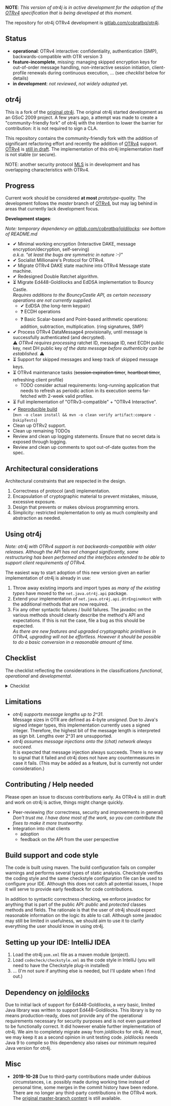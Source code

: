 **NOTE**: *This version of otr4j is in active development for the adoption of the [OTRv4][OTRv4] specification that is being developed at this moment.*

The repository for otr4j OTRv4 development is [gitlab.com/cobratbq/otr4j](https://gitlab.com/cobratbq/otr4j).

## Status

- __operational__: OTRv4 interactive: confidentiality, authentication (SMP),  backwards-compatible with OTR version 3
- __feature-incomplete__, missing: managing skipped encryption keys for out-of-order message handling, non-interactive session initiation, client-profile renewals during continuous execution, … (see _checklist_ below for details)
- __in development__: _not reviewed_, _not widely adopted_ yet.

## otr4j

This is a fork of the [original otr4j](https://github.com/jitsi/otr4j). The original otr4j started development as an GSoC 2009 project. A few years ago, a attempt was made to create a "community-friendly fork" of otr4j with the intention to lower the barrier for contribution: it is not required to sign a CLA.

This repository contains the community-friendly fork with the addition of significant refactoring effort and recently the addition of [OTRv4][OTRv4] support. [OTRv4][OTRv4] is [still in draft](<https://github.com/otrv4/otrv4/issues/230> "Checking status as there has been a long communication silence ..."). The implementation of this otr4j implementation itself is not stable (or secure).

NOTE: another security protocol [MLS] is in development and has overlapping characteristics with OTRv4.

## Progress

Current work should be considered __at most__ _prototype-quality._ The development follows the _master_ branch of [OTRv4], but may lag behind in areas that currently lack development focus.

__Development stages__:

_Note: temporary dependency on [gitlab.com/cobratbq/joldilocks][joldilocks]: see bottom of README.md_

- ✔ Minimal working encryption (Interactive DAKE, message encryption/decryption, self-serving)  
  _a.k.a. "at least the bugs are symmetric in nature :-)"_
- ✔ Socialist Millionaire's Protocol for OTRv4.
- ✔ Migrate OTRv4 DAKE state machine into OTRv4 Message state machine.
- ✔ Redesigned Double Ratchet algorithm.
- ⏳ Migrate Ed448-Goldilocks and EdDSA implementation to Bouncy Castle.  
  _Requires additions to the BouncyCastle API, as certain necessary operations are not currently supplied._
  - ✔ EdDSA (the long-term keypair)
  - ❓ ECDH operations
  - ❓ Basic Scalar-based and Point-based arithmetic operations: addition, subtraction, multiplication. (ring signatures, SMP)
- ✔ Process OTRv4 DataMessage4 provisionally, until message is successfully authenticated (and decrypted).  
  ⚠️ _OTRv4 requires processing_ ratchet ID, message ID, next ECDH public key, next DH public key _of the data message before authenticity can be established._ ⚠️
- ⏳ Support for skipped messages and keep track of skipped message keys.
- ⏳ OTRv4 maintenance tasks (<s>session expiration timer</s>, <s>heartbeat timer</s>, refreshing client profile)  
    - TODO consider actual requirements: long-running application that needs to refresh as periodic action in its execution seems far-fetched with 2-week valid profiles. 
- ⏳ Full implementation of "OTRv3-compatible" + "OTRv4 Interactive".
- ✔ [Reproducible build][maven-reproducible-builds]  
  (`mvn -o clean install && mvn -o clean verify artifact:compare -DskipTests`)
- Clean up OTRv2 support.
- Clean up remaining TODOs
- Review and clean up logging statements. Ensure that no secret data is exposed through logging.
- Review and clean up comments to spot out-of-date quotes from the spec.

## Architectural considerations

Architectural constraints that are respected in the design.

1. Correctness of protocol (and) implementation.
1. Encapsulation of cryptographic material to prevent mistakes, misuse, excessive exposure.
1. Design that prevents or makes obvious programming errors.
1. Simplicity: restricted implementation to only as much complexity and abstraction as needed.

## Using otr4j

_Note: otr4j with OTRv4 support is not backwards-compatible with older releases. Although the API has not changed significantly, some restructuring has been performed and the interfaces extended to be able to support client requirements of OTRv4._

The easiest way to start adoption of this new version given an earlier implementation of otr4j is already in use:

1. Throw away existing imports and import types as _many of the existing types_ have moved to the `net.java.otr4j.api` package.
1. Extend your implementation of `net.java.otr4j.api.OtrEngineHost` with the additional methods that are now required.
1. Fix any other syntactic failures / build failures. The javadoc on the various methods should clearly describe the method's API and expectations. If this is not the case, file a bug as this should be expected.  
   _As there are new features and upgraded cryptographic primitives in OTRv4, upgrading will not be effortless. However it should be possible to do a basic conversion in a reasonable amount of time._  

## Checklist

The checklist reflecting the considerations in the classifications _functional_, _operational_ and _developmental_.

<details>
    <summary>Checklist</summary>

__Functionality__

- General Off-the-record operation:
  - ☑ Maintain mixed OTRv2, OTRv3, OTRv4 sessions.
  - ☑ Persistent instance tags
  - ☑ 'Interactive DAKE' implemented as Message states i.s.o. AKE states.
  - ☑ OTRv4 extension to OTR error messages
  - ☑ Periodic heartbeat messages
  - [Queuing up messages](message-queueing.md) while not in `ENCRYPTED_MESSAGES` state.
    - ☑ Basic message queueing implemented. (Cannot fully work until Double Ratchet algorithm is implemented.)
    - ☐ Message queueing configurable.  
        _This may be important as queue is flushed onto instance with first established private messaging. This may not always be desirable._
  - Client profiles:
    - ☑ Publishing of generated `ClientProfile` payloads through callback to `OtrEngineHost` (Affects _Deniability_-property.)
    - ☐ Timely refreshing Client Profile payload (due to expiration / updated Client Profile parameters)
  - ☐ Strictly isolate OTRv3 and OTRv4 interactions: only accept OTRv2/3 messages in `START`, but not in any OTRv4 state, and vice versa. Separate `FINISH` states for OTRv2/3 and OTRv4.
  - ☐ OTRv4 operating modes (OTRv3-compatible, OTRv4-standalone, OTRv4-interactive-only).
- Cryptographic primitives:
  - Ed448-Goldilocks elliptic curve
    - ☑ Temporary working solution
    - ⌛ Migrate to BouncyCastle `>= 1.60`.
  - 3072-bit Diffie-Hellman
    - ☑ Temporary working solution
    - ☐ Verify if current solution is acceptable, otherwise migrate to JCA/BC
  - ☑ ChaCha20 symmetric cipher
  - ☑ SHAKE-256
  - ☑ Ring signatures
- Key Exchange:
  - ☑ Interactive DAKE
  - ☐ Non-interactive DAKE
- Key Management:
  - Double Ratchet:
    - ☑ Generate next message keys (in-order messages)
    - ☐ Generate future message keys (skip over missing messages)
    - ☑ Implementation of Double Ratchet algorithm redesign.
  - Shared secrets management:
    - ☑ Ephemeral DH with 3072-bit parameters
    - ☑ Ephemeral ECDH based on Ed448-Goldilocks
    - ☑ Key rotation
  - ☑ Calculate _Encryption_, _MAC_ and _Extra Symmetric Key_ keys
  - ☑ Revealing used MAC keys
  - ☑ Revealing queued up MAC keys upon session expiration.
  - ☐ Revealing MAC keys generated from memorized message keys upon session expiration.
  - ☐ Periodic clean-up of "old" skipped message keys
- Message encryption/decryption:
  - ☑ In-order messages
  - ☑ In-order messages with some messages missing
  - ☐ Out-of-order messages
- Fragmentation and re-assembly:
  - ☑ Fragmentation
  - ☑ Re-assembling fragmented messages
  - ☐ Periodic clean-up of "old" fragments
- Socialist Millionaire's Protocol:
  - ☑ OTRv2/OTRv3
  - ☑ OTRv4
- Client and PreKey Profiles:
  - ☑ Client Profile support
  - ☐ PreKey Profile support
- Extra Symmetric Key support:
  - ☑ OTRv3
  - ☑ OTRv4
- API support:
  - ☐ Verify if API still fully suitable for clients to adopt.
  - ☐ Ability to import/export DSA and EdDSA key pairs, such that `ClientProfile`s can be persisted/restored.
  - ☐ `OtrKeyManager` was removed. Evaluate whether this is a problem for adopters. (I prefer to leave it out or put it in its own repository.)
- Interoperability (limited testing):
  - ☑ backwards-compatible with Jitsi's otr4j implementation (for OTR version 3 support)
  - ☐ testing against other OTRv4 implementations
- Misc
  - ☑ Set flag `IGNORE_UNREADABLE` also for OTRv3 DISCONNECT and all SMP messages.  
  _Although not explicitly document that this is necessary, it should not break any existing applications. This makes implementations of OTRv3 and OTRv4 more similar and promotes better behavior in general, being: the other party is not needlessly warned for (lost) messages that do not contain valuable content, i.e. they are part of the OTR process, but do not contain user content themselves._
  - ☐ Ability to define own, customized-per-network `phi` (shared session state) implementer addition for the `t` value calculation.  
  _Under consideration as part of the [OTRv4 client implementation recommendations](https://github.com/otrv4/otrv4-client-imp-recommendations/issues/3)._
  - ☐ Evaluate whether there really is an advantage to having `OtrEngineHost` calls specify a session instance. (Does it make sense to make the distinction?)
  - ☐ Evaluate cases of `OtrException` being thrown. Reduce number of cases where user has to handle an exception without there being a real resolution.
  - ☐ Protect access to critical data for internal use in `otr4j`/`joldilocks`. (Previously Java's `SecurityManager`, possibly Java 9+ module support.)

__Operational__

- ☑ [PGP-signature verification maven plug-in](https://github.com/s4u/pgpverify-maven-plugin) for verification of dependencies and build plug-ins according to [predefined public keys mapping](../pgpkeys.list).
- Constant-time implementations:
  - ☑ MAC key comparison
  - ☑ Point and Scalar equality
  - ☑ Scalar value comparison
  - ☑ Ring signatures
- Cleaning up data:
  - ☑ Clearing byte-arrays containing sensitive material after use.
  - ☐ Clean up remaining message keys instances when transitioning away from encrypted message states.
  - ☐ Investigate effectiveness of clearing byte-arrays right before potential GC. (Maybe they are optimized away by JVM?)
- Verify OTR-protocol obligations of other party:
  - ☑ Verify that revealed MAC keys are present when expected. (I.e. is list of revealed MAC keys larger than 0 bytes?)
- In-memory representation of points and scalar values as byte-arrays:  
  _Note that we specifically refer to how the data is represented in memory. Operations require temporary conversion back and forth into an intermediate type._
  - ☑ Points kept as byte-arrays.
  - ☑ Scalar values kept as byte-arrays.
- Mathematical operations act on byte-array representations directly:  
  _See also [BearSSL big integer operations](<https://www.bearssl.org/bigint.html>)_
  - ☐ Scalar arithmetic operations
  - ☐ Point arithmetic operations
- Robustness
  - ☑ otr4j does not handle Error-type exceptions.  
  _If critical situations occur, for instance `OutOfMemoryError`, then all bets are off._
  - ☑ otr4j protects itself against `RuntimeException`s caused by callbacks into the host application.
  _Any occurrence of a `RuntimeException` is considered a bug on the host application side, and is caught and logged by otr4j._
- Concurrency:
  - ☑ Thread-safety with granularity of single master with its slave sessions.  
      Messages from different contacts can be processed concurrently. Messages from same contact different clients, are forced to sequential processing.
- Stability
  - ☐ Library in execution performance profiling.
  - ☐ Measure memory usage changes under long-term use/heavy load.
- OTRv3 - catching up:
  - ☐ In-memory representation for OTRv3.
  - ☐ Arithmetical operations on byte-arrays for OTRv2 and/or OTRv3 logic.
- ☑ Make builds of _otr4j_ reproducible.

__Developmental__

- ☐ Support Java 7+ to be compatible with Android.  
  _Reevaluate requirements, given Java 9+ modules, newer Android versions, etc._
- ☑ Encapsulate cryptographic material such that design facilitates appropriate use and maintenance.
- ☑ States, such as Message states, isolated as to prevent mistakes in mixing up variables and state management for different states.
- ☑ Use of exceptions to force alternative control flow paths for verification/validation failures.
- ☑ Use of identity checks to ensure we do not compare an instance/byte-array with itself.
- ☑ Strategically placed assertions to discover mistakes such as uninitialized/cleared byte-arrays.
- Tool support:
  - ☑ JSR-305 annotations for static analysis
  - ☑ Introduce compiler warnings failure at build-time
  - ☑ Introduce pmd analysis at build-time.
  - ☑ Introduce SpotBugs analysis at build-time
  - ☑ Introduce checkstyle at build-time to guard formatting/style
  - ☑ Introduce checkstyle _ImportControl_ module to guard the design structure
  - ☑ Introduce [ErrorProne](https://errorprone.info/docs/installation).
  - ☑ Introduce thread-safety verified by static analysis. ([ErrorProne: @GuardedBy annotation](https://github.com/google/error-prone/blob/master/annotations/src/main/java/com/google/errorprone/annotations/concurrent/GuardedBy.java))
  - ☑ Introduce [NullAway](https://github.com/uber/NullAway) for compile-time nullability checking. Defaults to _non-null_ by default.
  - ☐ Introduce [Animal sniffer](https://www.mojohaus.org/animal-sniffer/) build plug-in to verify that we do not break backwards-compatibility, once released.
  - ☐ Experiment with features of [Checker Framework](https://checkerframework.org).
  - ☒ spotbugs-annotations to support managing clean-up of cryptographic key material  
    _Google Error-Prone annotations prove to be more interesting. Adoption of those annotations has started already._
- ⌛ Issue: some tests fail on a rare occasion due to the `assert` checks that are embedded in the code. These tests should be updated to assume successful execution if input would trigger the assertion.
- ⌛ Significant amount of unit tests to accompany the library. (Currently: 1200+)

</details>

## Limitations

- _otr4j supports message lengths up to 2^31._  
  Message sizes in OTR are defined as 4-byte _unsigned_. Due to Java's signed integer types, this implementation currently uses a signed integer. Therefore, the highest bit of the message length is interpreted as sign bit. Lengths over 2^31 are unsupported.
- _otr4j assumes message injections onto the (chat) network always succeed._  
  It is expected that message injection always succeeds. There is no way to signal that it failed and otr4j does not have any countermeasures in case it fails. (This may be added as a feature, but is currently not under consideration.)

## Contributing / Help needed

Please open an issue to discuss contributions early. As OTRv4 is still in draft and work on otr4j is active, things might change quickly.

- Peer-reviewing (for correctness, security and improvements in general)  
  _Don't trust me. I have done most of the work, so you can contribute the fixes to make it more trustworthy._
- Integration into chat clients
  - adoption
  - feedback on the API from the user perspective

## Build support and code style

The code is built using maven. The build configuration fails on compiler warnings and performs several types of static analysis. Checkstyle verifies the coding style and the same checkstyle configuration file can be used to configure your IDE. Although this does not catch all potential issues, I hope it will serve to provide early feedback for code contributions.

In addition to syntactic correctness checking, we enforce javadoc for anything that is part of the public API: _public_ and _protected_ classes methods and fields. The rationale is that the user of otr4j should expect reasonable information on the logic its able to call. Although some javadoc may still be limited in usefulness, we should aim to use it to clarify everything the user should know in using otr4j.

## Setting up your IDE: IntelliJ IDEA

1. Load the otr4j `pom.xml` file as a maven module (project).
1. Load `codecheck/checkstyle.xml` as the code style in IntelliJ (you will need to have the Checkstyle plug-in installed)
1. ... (I'm not sure if anything else is needed, but I'll update when I find out.)

## Dependency on [joldilocks][joldilocks]

Due to initial lack of support for Ed448-Goldilocks, a _very_ basic, limited Java library was written to support Ed448-Goldilocks. This library is by no means production-ready, does not provide any of the operational requirements necessary for security purposes and is not even guaranteed to be functionally correct. It did however enable further implementation of otr4j. We aim to completely migrate away from _joldilocks_ for otr4j. At most, we may keep it as a second opinion in unit testing code. _joldilocks_ needs Java 9 to compile so this dependency also raises our minimum required Java version for otr4j.

## Misc

- __2019-10-28__ Due to third-party contributions made under dubious circumstances, i.e. possibly made during working time instead of personal time, some merges in the commit history have been redone. There are no longer any third-party contributions in the OTRv4 work. The [original master-branch content][original-master] is still available.


[OTR]: <https://otr.cypherpunks.ca/>
[jitsi]: <https://jitsi.org/>
[OTRv2]: <https://otr.cypherpunks.ca/Protocol-v2-3.1.0.html>
[OTRv3]: <https://otr.cypherpunks.ca/Protocol-v3-4.1.1.html>
[OTRv4]: <https://github.com/otrv4/otrv4>
[joldilocks]: <https://gitlab.com/cobratbq/joldilocks> "A functional, custom implementation of Ed448-Goldilocks."
[original-master]: <https://gitlab.com/cobratbq/otr4j/tree/original-master> "The original master branch. Before the history rewrite occurred."
[checklist]: <docs/checklist.md> "Checklist with functional, operational and developmental requirements."
[MLS]: <https://datatracker.ietf.org/wg/mls/about/> "IETF WG Messaging Layer Security (mls)"
[maven-reproducible-builds]: <https://maven.apache.org/guides/mini/guide-reproducible-builds.html> "Configuring for Reproducible Builds"